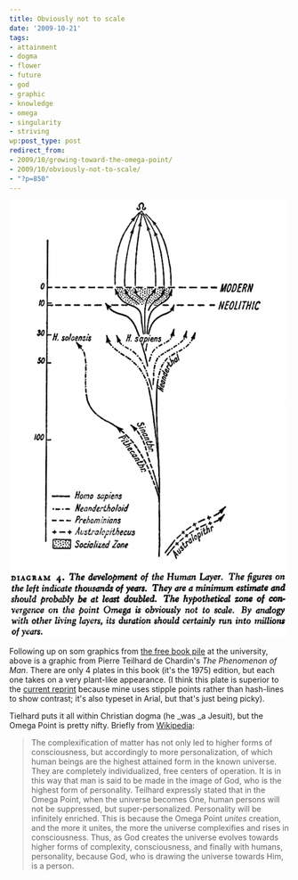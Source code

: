 ```yaml
---
title: Obviously not to scale
date: '2009-10-21'
tags:
- attainment
- dogma
- flower
- future
- god
- graphic
- knowledge
- omega
- singularity
- striving
wp:post_type: post
redirect_from:
- 2009/10/growing-toward-the-omega-point/
- 2009/10/obviously-not-to-scale/
- "?p=850"
---
```


![OmegaPoint](/uploads/2009-10-21-Obviously-not-to-scale/OmegaPoint-500x783.png "OmegaPoint")

Following up on som graphics from [the free book pile](http://www.island94.org/2009/10/janets-spiral-periodic-table/) at the university, above is a graphic from Pierre Teilhard de Chardin's _The Phenomenon of Man_. There are only 4 plates in this book (it's the 1975) edition, but each one takes on a very plant-like appearance. (I think this plate is superior to the [current reprint](http://books.google.com/books?id=vTi7de7vv5wC&lpg=PR8&ots=08hB1BRmc-&dq=%22the%20development%20of%20the%20human%20layer%22&pg=PA131#v=onepage&q=&f=false) because mine uses stipple points rather than hash-lines to show contrast; it's also typeset in Arial, but that's just being picky).

Tielhard puts it all within Christian dogma (he _was _a Jesuit), but the Omega Point is pretty nifty. Briefly from [Wikipedia](http://en.wikipedia.org/wiki/Omega_point):

> The complexification of matter has not only led to higher forms of consciousness, but accordingly to more personalization, of which human beings are the highest attained form in the known universe. They are completely individualized, free centers of operation. It is in this way that man is said to be made in the image of God, who is the highest form of personality. Teilhard expressly stated that in the Omega Point, when the universe becomes One, human persons will not be suppressed, but super-personalized. Personality will be infinitely enriched. This is because the Omega Point _unites_ creation, and the more it unites, the more the universe complexifies and rises in consciousness. Thus, as God creates the universe evolves towards higher forms of complexity, consciousness, and finally with humans, personality, because God, who is drawing the universe towards Him, is a person.
